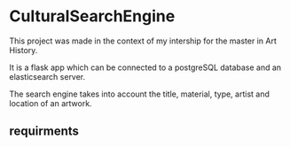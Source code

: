 # CulturalSearchEngine
This project was made in the context of my intership for the master in Art History.

It is a flask app which can be connected to a postgreSQL database and an elasticsearch server.

The search engine takes into account the title, material, type, artist and location of an artwork. 

## requirments
